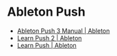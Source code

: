 # Ableton Push

- [Ableton Push 3 Manual | Ableton](https://www.ableton.com/en/push/manual/)
- [Learn Push 2 | Ableton](https://www.ableton.com/en/help/learn-push-2/)
- [Learn Push | Ableton](https://www.ableton.com/en/push/learn-push/)